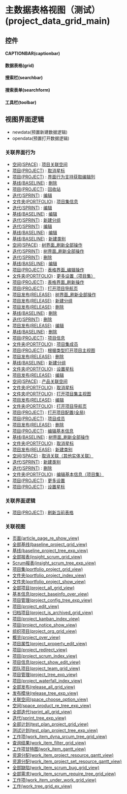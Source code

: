 # 主数据表格视图（测试）(project_data_grid_main)  <!-- {docsify-ignore-all} -->



## 控件
#### CAPTIONBAR(captionbar)
#### 数据表格(grid)
#### 搜索栏(searchbar)
#### 搜索表单(searchform)
#### 工具栏(toolbar)

## 视图界面逻辑
  * newdata(预置新建数据逻辑)
  * opendata(预置打开数据逻辑)


### 关联界面行为
  * [空间(SPACE)](module/Wiki/space) : [项目关联空间](module/Wiki/space#界面行为)
  * [项目(PROJECT)](module/ProjMgmt/project) : [取消星标](module/ProjMgmt/project#界面行为)
  * [项目(PROJECT)](module/ProjMgmt/project) : [界面行为支持获取编辑列](module/ProjMgmt/project#界面行为)
  * [基线(BASELINE)](module/Base/baseline) : [删除](module/Base/baseline#界面行为)
  * [项目(PROJECT)](module/ProjMgmt/project) : [回收站](module/ProjMgmt/project#界面行为)
  * [迭代(SPRINT)](module/ProjMgmt/sprint) : [编辑](module/ProjMgmt/sprint#界面行为)
  * [文件夹(PORTFOLIO)](module/Base/portfolio) : [项目集信息](module/Base/portfolio#界面行为)
  * [迭代(SPRINT)](module/ProjMgmt/sprint) : [编辑](module/ProjMgmt/sprint#界面行为)
  * [基线(BASELINE)](module/Base/baseline) : [编辑](module/Base/baseline#界面行为)
  * [迭代(SPRINT)](module/ProjMgmt/sprint) : [新建分组](module/ProjMgmt/sprint#界面行为)
  * [迭代(SPRINT)](module/ProjMgmt/sprint) : [编辑](module/ProjMgmt/sprint#界面行为)
  * [基线(BASELINE)](module/Base/baseline) : [编辑](module/Base/baseline#界面行为)
  * [基线(BASELINE)](module/Base/baseline) : [新建类别](module/Base/baseline#界面行为)
  * [空间(SPACE)](module/Wiki/space) : [树界面_刷新全部操作](module/Wiki/space#界面行为)
  * [迭代(SPRINT)](module/ProjMgmt/sprint) : [树界面_刷新全部操作](module/ProjMgmt/sprint#界面行为)
  * [迭代(SPRINT)](module/ProjMgmt/sprint) : [删除](module/ProjMgmt/sprint#界面行为)
  * [基线(BASELINE)](module/Base/baseline) : [编辑](module/Base/baseline#界面行为)
  * [项目(PROJECT)](module/ProjMgmt/project) : [表格界面_编辑操作](module/ProjMgmt/project#界面行为)
  * [文件夹(PORTFOLIO)](module/Base/portfolio) : [更多设置（项目集）](module/Base/portfolio#界面行为)
  * [项目(PROJECT)](module/ProjMgmt/project) : [表格界面_刷新操作](module/ProjMgmt/project#界面行为)
  * [项目(PROJECT)](module/ProjMgmt/project) : [打开项目导航页](module/ProjMgmt/project#界面行为)
  * [项目发布(RELEASE)](module/ProjMgmt/release) : [树界面_刷新全部操作](module/ProjMgmt/release#界面行为)
  * [项目发布(RELEASE)](module/ProjMgmt/release) : [新建分组](module/ProjMgmt/release#界面行为)
  * [项目发布(RELEASE)](module/ProjMgmt/release) : [删除](module/ProjMgmt/release#界面行为)
  * [基线(BASELINE)](module/Base/baseline) : [删除](module/Base/baseline#界面行为)
  * [迭代(SPRINT)](module/ProjMgmt/sprint) : [删除](module/ProjMgmt/sprint#界面行为)
  * [项目发布(RELEASE)](module/ProjMgmt/release) : [编辑](module/ProjMgmt/release#界面行为)
  * [基线(BASELINE)](module/Base/baseline) : [删除](module/Base/baseline#界面行为)
  * [项目(PROJECT)](module/ProjMgmt/project) : [项目信息](module/ProjMgmt/project#界面行为)
  * [文件夹(PORTFOLIO)](module/Base/portfolio) : [项目集成员](module/Base/portfolio#界面行为)
  * [项目(PROJECT)](module/ProjMgmt/project) : [根据类型打开项目主视图](module/ProjMgmt/project#界面行为)
  * [项目发布(RELEASE)](module/ProjMgmt/release) : [删除](module/ProjMgmt/release#界面行为)
  * [基线(BASELINE)](module/Base/baseline) : [新建分组](module/Base/baseline#界面行为)
  * [文件夹(PORTFOLIO)](module/Base/portfolio) : [设置星标](module/Base/portfolio#界面行为)
  * [项目发布(RELEASE)](module/ProjMgmt/release) : [编辑](module/ProjMgmt/release#界面行为)
  * [空间(SPACE)](module/Wiki/space) : [产品关联空间](module/Wiki/space#界面行为)
  * [文件夹(PORTFOLIO)](module/Base/portfolio) : [取消星标](module/Base/portfolio#界面行为)
  * [文件夹(PORTFOLIO)](module/Base/portfolio) : [打开项目集主视图](module/Base/portfolio#界面行为)
  * [项目发布(RELEASE)](module/ProjMgmt/release) : [编辑](module/ProjMgmt/release#界面行为)
  * [文件夹(PORTFOLIO)](module/Base/portfolio) : [打开项目导航页](module/Base/portfolio#界面行为)
  * [项目(PROJECT)](module/ProjMgmt/project) : [打开项目配置(全局)](module/ProjMgmt/project#界面行为)
  * [项目(PROJECT)](module/ProjMgmt/project) : [项目成员](module/ProjMgmt/project#界面行为)
  * [项目发布(RELEASE)](module/ProjMgmt/release) : [删除](module/ProjMgmt/release#界面行为)
  * [项目(PROJECT)](module/ProjMgmt/project) : [编辑基本信息](module/ProjMgmt/project#界面行为)
  * [基线(BASELINE)](module/Base/baseline) : [树界面_刷新全部操作](module/Base/baseline#界面行为)
  * [文件夹(PORTFOLIO)](module/Base/portfolio) : [取消星标](module/Base/portfolio#界面行为)
  * [项目发布(RELEASE)](module/ProjMgmt/release) : [新建类别](module/ProjMgmt/release#界面行为)
  * [空间(SPACE)](module/Wiki/space) : [取消关联（其他实体关联）](module/Wiki/space#界面行为)
  * [迭代(SPRINT)](module/ProjMgmt/sprint) : [新建类别](module/ProjMgmt/sprint#界面行为)
  * [迭代(SPRINT)](module/ProjMgmt/sprint) : [删除](module/ProjMgmt/sprint#界面行为)
  * [文件夹(PORTFOLIO)](module/Base/portfolio) : [编辑基本信息（项目集）](module/Base/portfolio#界面行为)
  * [项目(PROJECT)](module/ProjMgmt/project) : [更多设置](module/ProjMgmt/project#界面行为)
  * [项目(PROJECT)](module/ProjMgmt/project) : [设置星标](module/ProjMgmt/project#界面行为)

### 关联界面逻辑
  * [项目(PROJECT)](module/ProjMgmt/project) : [刷新当前表格](module/ProjMgmt/project/uilogic/refresh_current_grid)

### 关联视图
  * [页面(article_page_re_show_view)](app/view/article_page_re_show_view)
  * [全部基线(baseline_project_grid_view)](app/view/baseline_project_grid_view)
  * [基线(baseline_project_tree_exp_view)](app/view/baseline_project_tree_exp_view)
  * [全部报表(insight_scrum_grid_view)](app/view/insight_scrum_grid_view)
  * [Scrum报表(insight_scrum_tree_exp_view)](app/view/insight_scrum_tree_exp_view)
  * [项目集(portfolio_project_grid_view)](app/view/portfolio_project_grid_view)
  * [文件夹(portfolio_project_index_view)](app/view/portfolio_project_index_view)
  * [文件夹(portfolio_project_show_view)](app/view/portfolio_project_show_view)
  * [全部项目(project_all_grid_view)](app/view/project_all_grid_view)
  * [基本信息(project_baseinfo_over_view)](app/view/project_baseinfo_over_view)
  * [项目管理(project_config_tree_exp_view)](app/view/project_config_tree_exp_view)
  * [项目(project_edit_view)](app/view/project_edit_view)
  * [归档项目(project_is_archived_grid_view)](app/view/project_is_archived_grid_view)
  * [项目(project_kanban_index_view)](app/view/project_kanban_index_view)
  * [项目(project_notice_show_view)](app/view/project_notice_show_view)
  * [组织项目(project_org_grid_view)](app/view/project_org_grid_view)
  * [概览(project_over_view)](app/view/project_over_view)
  * [项目属性(project_property_edit_view)](app/view/project_property_edit_view)
  * [项目(project_redirect_view)](app/view/project_redirect_view)
  * [项目(project_scrum_index_view)](app/view/project_scrum_index_view)
  * [项目信息(project_show_edit_view)](app/view/project_show_edit_view)
  * [团队项目(project_team_grid_view)](app/view/project_team_grid_view)
  * [项目管理(project_tree_exp_view)](app/view/project_tree_exp_view)
  * [项目(project_waterfall_index_view)](app/view/project_waterfall_index_view)
  * [全部发布(release_all_grid_view)](app/view/release_all_grid_view)
  * [发布模块(release_tree_exp_view)](app/view/release_tree_exp_view)
  * [关联空间(space_choose_option_view)](app/view/space_choose_option_view)
  * [空间(space_product_re_tree_exp_view)](app/view/space_product_re_tree_exp_view)
  * [全部迭代(sprint_all_grid_view)](app/view/sprint_all_grid_view)
  * [迭代(sprint_tree_exp_view)](app/view/sprint_tree_exp_view)
  * [全部计划(test_plan_project_grid_view)](app/view/test_plan_project_grid_view)
  * [测试计划(test_plan_project_tree_exp_view)](app/view/test_plan_project_tree_exp_view)
  * [工作项(work_item_dyna_srcum_tree_grid_view)](app/view/work_item_dyna_srcum_tree_grid_view)
  * [查询结果(work_item_filter_grid_view)](app/view/work_item_filter_grid_view)
  * [工作项甘特图(work_item_gantt_view)](app/view/work_item_gantt_view)
  * [资源分配(work_item_project_resource_gantt_view)](app/view/work_item_project_resource_gantt_view)
  * [资源分配(work_item_project_set_resource_gantt_view)](app/view/work_item_project_set_resource_gantt_view)
  * [全部缺陷(work_item_scrum_bug_grid_view)](app/view/work_item_scrum_bug_grid_view)
  * [全部需求(work_item_scrum_require_tree_grid_view)](app/view/work_item_scrum_require_tree_grid_view)
  * [工作项(work_item_under_work_grid_view)](app/view/work_item_under_work_grid_view)
  * [工作(work_tree_grid_ex_view)](app/view/work_tree_grid_ex_view)

<script>
 const { createApp } = Vue
  createApp({
    data() {
      return {

      }
    }
  }).use(ElementPlus).mount('#app')
</script>
